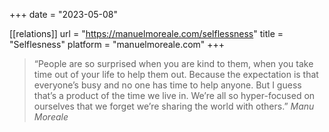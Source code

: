 +++
date = "2023-05-08"

[[relations]]
    url = "https://manuelmoreale.com/selflessness"
    title = "Selflesness"
    platform = "manuelmoreale.com"
+++

> “People are so surprised when you are kind to them, when you take time out of your life to help them out. Because the expectation is that everyone’s busy and no one has time to help anyone.
> But I guess that’s a product of the time we live in. We’re all so hyper-focused on ourselves that we forget we’re sharing the world with others.” *Manu Moreale*